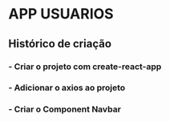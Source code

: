 # APP USUARIOS

## Histórico de criação 

### - Criar o projeto com create-react-app
### - Adicionar o axios ao projeto
### - Criar o Component Navbar